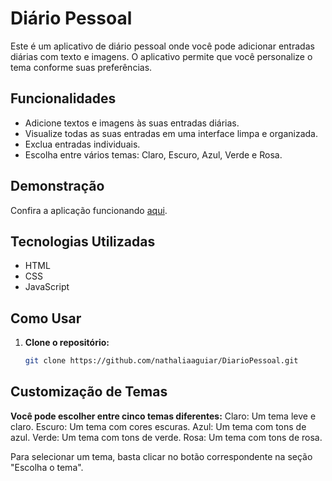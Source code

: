 # Diário Pessoal

Este é um aplicativo de diário pessoal onde você pode adicionar entradas diárias com texto e imagens. O aplicativo permite que você personalize o tema conforme suas preferências.

## Funcionalidades

- Adicione textos e imagens às suas entradas diárias.
- Visualize todas as suas entradas em uma interface limpa e organizada.
- Exclua entradas individuais.
- Escolha entre vários temas: Claro, Escuro, Azul, Verde e Rosa.

## Demonstração

Confira a aplicação funcionando [aqui](https://nathaliaaguiar.github.io/DiarioPessoal/).

## Tecnologias Utilizadas

- HTML
- CSS
- JavaScript

## Como Usar

1. **Clone o repositório:**
   ```sh
   git clone https://github.com/nathaliaaguiar/DiarioPessoal.git

 ##  Customização de Temas
 **Você pode escolher entre cinco temas diferentes:**
 Claro: Um tema leve e claro.
 Escuro: Um tema com cores escuras.
 Azul: Um tema com tons de azul.
 Verde: Um tema com tons de verde.
 Rosa: Um tema com tons de rosa.
 
 Para selecionar um tema, basta clicar no botão correspondente na seção "Escolha o tema".
